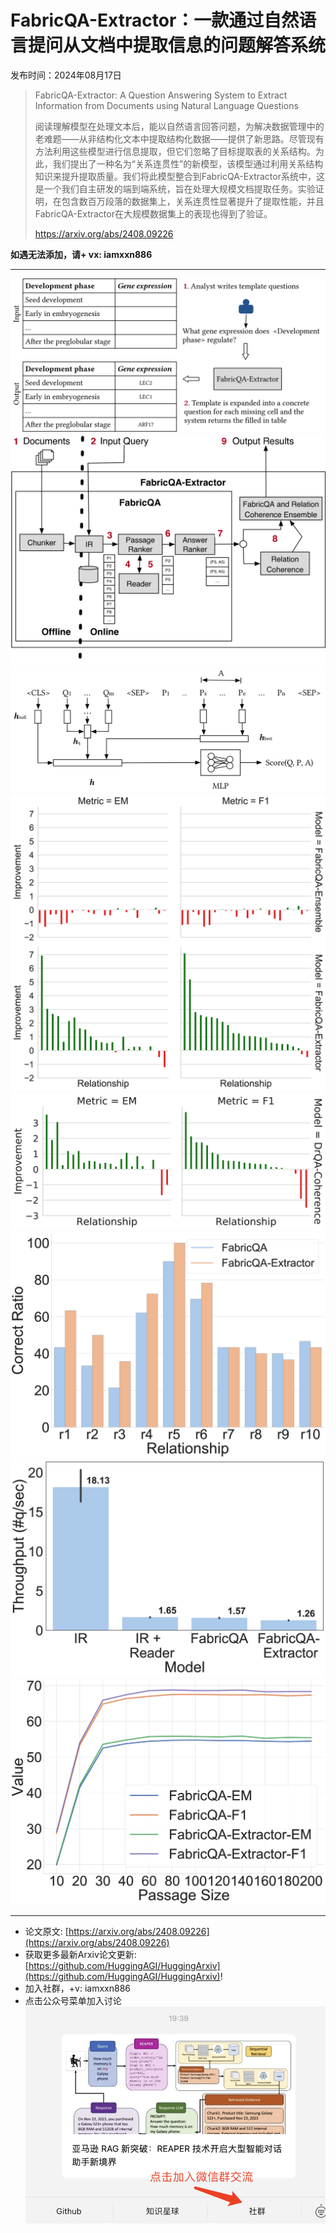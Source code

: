 # FabricQA-Extractor：一款通过自然语言提问从文档中提取信息的问题解答系统
发布时间：2024年08月17日


> FabricQA-Extractor: A Question Answering System to Extract Information from Documents using Natural Language Questions
>
> 阅读理解模型在处理文本后，能以自然语言回答问题，为解决数据管理中的老难题——从非结构化文本中提取结构化数据——提供了新思路。尽管现有方法利用这些模型进行信息提取，但它们忽略了目标提取表的关系结构。为此，我们提出了一种名为“关系连贯性”的新模型，该模型通过利用关系结构知识来提升提取质量。我们将此模型整合到FabricQA-Extractor系统中，这是一个我们自主研发的端到端系统，旨在处理大规模文档提取任务。实验证明，在包含数百万段落的数据集上，关系连贯性显著提升了提取性能，并且FabricQA-Extractor在大规模数据集上的表现也得到了验证。
>
> https://arxiv.org/abs/2408.09226

**如遇无法添加，请+ vx: iamxxn886**
<hr />

![](https://raw.githubusercontent.com/HuggingAGI/HuggingArxiv/main/paper_images/2408.09226/x1.png)
![](https://raw.githubusercontent.com/HuggingAGI/HuggingArxiv/main/paper_images/2408.09226/x2.png)
![](https://raw.githubusercontent.com/HuggingAGI/HuggingArxiv/main/paper_images/2408.09226/x3.png)
![](https://raw.githubusercontent.com/HuggingAGI/HuggingArxiv/main/paper_images/2408.09226/x4.png)
![](https://raw.githubusercontent.com/HuggingAGI/HuggingArxiv/main/paper_images/2408.09226/x5.png)
![](https://raw.githubusercontent.com/HuggingAGI/HuggingArxiv/main/paper_images/2408.09226/x6.png)
![](https://raw.githubusercontent.com/HuggingAGI/HuggingArxiv/main/paper_images/2408.09226/x7.png)
![](https://raw.githubusercontent.com/HuggingAGI/HuggingArxiv/main/paper_images/2408.09226/x8.png)

<hr />

- 论文原文: [https://arxiv.org/abs/2408.09226](https://arxiv.org/abs/2408.09226)
- 获取更多最新Arxiv论文更新: [https://github.com/HuggingAGI/HuggingArxiv](https://github.com/HuggingAGI/HuggingArxiv)!
- 加入社群，+v: iamxxn886
- 点击公众号菜单加入讨论
![](https://raw.githubusercontent.com/HuggingAGI/wx_assets/main/2024/07/31/1722434818326-94339e92-22f1-4472-9d27-fed232f70b5d.jpeg)